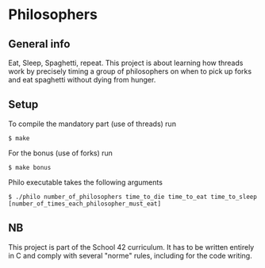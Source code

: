 # Philosophers

## General info
Eat, Sleep, Spaghetti, repeat. This project is about learning how threads work by precisely timing a group of philosophers on when to pick up forks and eat spaghetti without dying from hunger.

## Setup
To compile the mandatory part (use of threads) run
```
$ make
```

For the bonus (use of forks) run
```
$ make bonus
```

Philo executable takes the following arguments
```
$ ./philo number_of_philosophers time_to_die time_to_eat time_to_sleep [number_of_times_each_philosopher_must_eat]
```
## NB
This project is part of the School 42 curriculum. It has to be written entirely in C and comply with several "norme" rules, including for the code writing.
